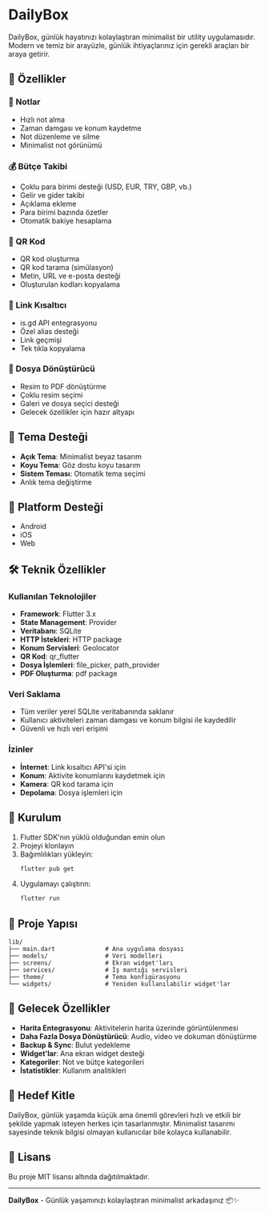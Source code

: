 # DailyBox

DailyBox, günlük hayatınızı kolaylaştıran minimalist bir utility uygulamasıdır. Modern ve temiz bir arayüzle, günlük ihtiyaçlarınız için gerekli araçları bir araya getirir.

## 🌟 Özellikler

### 📝 Notlar
- Hızlı not alma
- Zaman damgası ve konum kaydetme
- Not düzenleme ve silme
- Minimalist not görünümü

### 💰 Bütçe Takibi
- Çoklu para birimi desteği (USD, EUR, TRY, GBP, vb.)
- Gelir ve gider takibi
- Açıklama ekleme
- Para birimi bazında özetler
- Otomatik bakiye hesaplama

### 📱 QR Kod
- QR kod oluşturma
- QR kod tarama (simülasyon)
- Metin, URL ve e-posta desteği
- Oluşturulan kodları kopyalama

### 🔗 Link Kısaltıcı
- is.gd API entegrasyonu
- Özel alias desteği
- Link geçmişi
- Tek tıkla kopyalama

### 🔄 Dosya Dönüştürücü
- Resim to PDF dönüştürme
- Çoklu resim seçimi
- Galeri ve dosya seçici desteği
- Gelecek özellikler için hazır altyapı

## 🎨 Tema Desteği

- **Açık Tema**: Minimalist beyaz tasarım
- **Koyu Tema**: Göz dostu koyu tasarım
- **Sistem Teması**: Otomatik tema seçimi
- Anlık tema değiştirme

## 📱 Platform Desteği

- Android
- iOS
- Web

## 🛠️ Teknik Özellikler

### Kullanılan Teknolojiler
- **Framework**: Flutter 3.x
- **State Management**: Provider
- **Veritabanı**: SQLite
- **HTTP İstekleri**: HTTP package
- **Konum Servisleri**: Geolocator
- **QR Kod**: qr_flutter
- **Dosya İşlemleri**: file_picker, path_provider
- **PDF Oluşturma**: pdf package

### Veri Saklama
- Tüm veriler yerel SQLite veritabanında saklanır
- Kullanıcı aktiviteleri zaman damgası ve konum bilgisi ile kaydedilir
- Güvenli ve hızlı veri erişimi

### İzinler
- **İnternet**: Link kısaltıcı API'si için
- **Konum**: Aktivite konumlarını kaydetmek için
- **Kamera**: QR kod tarama için
- **Depolama**: Dosya işlemleri için

## 🚀 Kurulum

1. Flutter SDK'nın yüklü olduğundan emin olun
2. Projeyi klonlayın
3. Bağımlılıkları yükleyin:
   ```bash
   flutter pub get
   ```
4. Uygulamayı çalıştırın:
   ```bash
   flutter run
   ```

## 📁 Proje Yapısı

```
lib/
├── main.dart              # Ana uygulama dosyası
├── models/                # Veri modelleri
├── screens/               # Ekran widget'ları
├── services/              # İş mantığı servisleri
├── theme/                 # Tema konfigürasyonu
└── widgets/               # Yeniden kullanılabilir widget'lar
```

## 🔮 Gelecek Özellikler

- **Harita Entegrasyonu**: Aktivitelerin harita üzerinde görüntülenmesi
- **Daha Fazla Dosya Dönüştürücü**: Audio, video ve dokuman dönüştürme
- **Backup & Sync**: Bulut yedekleme
- **Widget'lar**: Ana ekran widget desteği
- **Kategoriler**: Not ve bütçe kategorileri
- **İstatistikler**: Kullanım analitikleri

## 🎯 Hedef Kitle

DailyBox, günlük yaşamda küçük ama önemli görevleri hızlı ve etkili bir şekilde yapmak isteyen herkes için tasarlanmıştır. Minimalist tasarımı sayesinde teknik bilgisi olmayan kullanıcılar bile kolayca kullanabilir.

## 📄 Lisans

Bu proje MIT lisansı altında dağıtılmaktadır.

---

**DailyBox** - Günlük yaşamınızı kolaylaştıran minimalist arkadaşınız 📦✨

